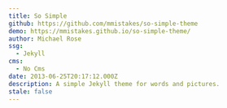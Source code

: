 ```yaml
---
title: So Simple
github: https://github.com/mmistakes/so-simple-theme
demo: https://mmistakes.github.io/so-simple-theme/
author: Michael Rose
ssg:
  - Jekyll
cms:
  - No Cms
date: 2013-06-25T20:17:12.000Z
description: A simple Jekyll theme for words and pictures.
stale: false
---
```

